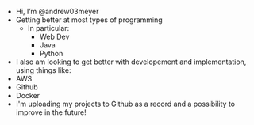 - Hi, I’m @andrew03meyer
- Getting better at most types of programming
  - In particular:
    -  Web Dev
    -  Java
    -  Python
-  I also am looking to get better with developement and implementation, using things like:
  - AWS
  - Github
  - Docker
- I'm uploading my projects to Github as a record and a possibility to improve in the future!
<!---
andrew03meyer/andrew03meyer is a ✨ special ✨ repository because its `README.md` (this file) appears on your GitHub profile.
You can click the Preview link to take a look at your changes.
--->
